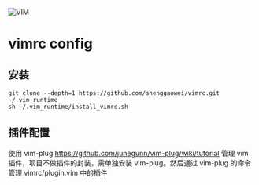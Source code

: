 ![VIM](https://dnp4pehkvoo6n.cloudfront.net/43c5af597bd5c1a64eb1829f011c208f/as/Ultimate%20Vimrc.svg)

# vimrc config

## 安装

```shell
git clone --depth=1 https://github.com/shenggaowei/vimrc.git ~/.vim_runtime
sh ~/.vim_runtime/install_vimrc.sh
```
## 插件配置

使用 vim-plug https://github.com/junegunn/vim-plug/wiki/tutorial 管理 vim
插件，项目不做插件的封装，需单独安装 vim-plug。然后通过 vim-plug 的命令管理
vimrc/plugin.vim 中的插件
